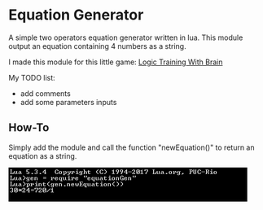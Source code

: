 # Equation Generator

A simple two operators equation generator written in lua.
This module output an equation containing 4 numbers as a string.

I made this module for this little game: [Logic Training With Brain](https://gweebit-prod.itch.io/logic-training-with-brain)

My TODO list:
- add comments
- add some parameters inputs


## How-To

Simply add the module and call the function "newEquation()" to return an equation as a string.

![alt text][ex]

[ex]: LuaConsole.png "Example in Lua Console"
